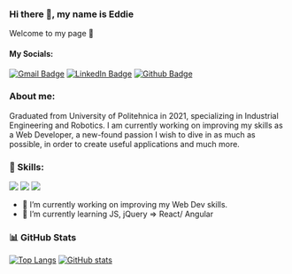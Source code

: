 ### Hi there 👋, my name is Eddie
Welcome to my page 🤗

#### My Socials: 
[![Gmail Badge](https://img.shields.io/badge/-Gmail-c14438?style=flat&logo=Gmail&logoColor=white&link=mailto:eduard.raducanu09@gmail.com)](mailto:eduard.raducanu09@gmail.com)
[![LinkedIn Badge](https://img.shields.io/badge/-LinkedIn-0072b1?style=flat&logo=Linkedin&logoColor=white&link=https://www.linkedin.com/in/eduard-raducanu-77828b234/)](https://www.linkedin.com/in/eduard-raducanu-77828b234/) 
[![Github Badge](https://img.shields.io/badge/-GitHub-grey?style=flat&logo=github&logoColor=white&link=https://github.com/EduardRaducanu/)](https://www.github.com/EduardRaducanu/)

### About me: 
Graduated from University of Politehnica in 2021, specializing in Industrial Engineering and Robotics. I am currently working on improving my skills as a Web Developer, a new-found passion I wish to dive in as much as possible, in order to create useful applications and much more.


### 🚀 Skills: 
![](https://img.shields.io/badge/Language-HTML5-informational?style=flat&logo=html5&logoColor=red&color=red)
![](https://img.shields.io/badge/Language-CSS-informational?style=flat&logo=css3&logoColor=blue&color=blue)
![](https://img.shields.io/badge/Code-JavaScript-informational?style=flat&logo=javascript&logoColor=yellow&color=yellow)

- 🔭 I’m currently working on improving my Web Dev skills. 
- 🌱 I’m currently learning JS, jQuery => React/ Angular 

### 📊 GitHub Stats

[![Top Langs](https://github-readme-stats.vercel.app/api/top-langs/?username=EduardRaducanu&theme=blue-green)](https://github.com/EduardRaducanu/github-readme-stats)
[![GitHub stats](https://github-readme-stats.vercel.app/api?username=EduardRaducanu&show_icons=true&theme=blue-green)](https://github.com/EduardRaducanu/github-readme-stats)
